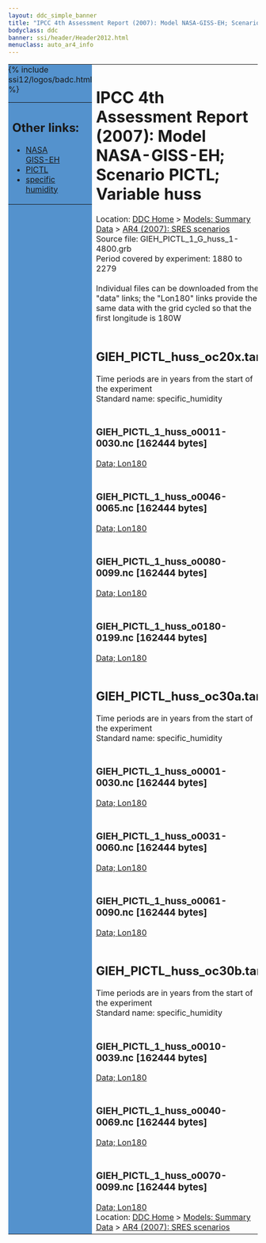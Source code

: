 ```yaml
---
layout: ddc_simple_banner
title: "IPCC 4th Assessment Report (2007): Model NASA-GISS-EH; Scenario PICTL; Variable huss"
bodyclass: ddc
banner: ssi/header/Header2012.html
menuclass: auto_ar4_info
---
```



<table width="100%" border="0" cellspacing="0" cellpadding="0" style="border-collapse: collapse;">
<tr style="margin:0;padding:0;border:0;">
<td style="margin:0;padding:0;border:0;height:1pt;width:150pt;background:#5492CD;" valign="top" >

<div id="lh-col2" class="auto_ar4_info">
<table class="menumain" bgcolor="#5492CD" cellspacing="0" width="100%" border="0">
<tr><td>
<h2> Other links:</h2>
<ul>
<li><a href="/auto/ar4/model-NASA-GISS-EH.html">NASA<br/>GISS-EH</a></li>
<li><a href="/auto/ar4/scenario-PICTL.html">PICTL</a></li>
<li><a href="/auto/ar4/var-specific_humidity.html">specific humidity</a></li>
</ul>
</td></tr>
{% include ssi12/logos/badc.html %}
</table>
</div>
</td>
<td><h1>IPCC 4th Assessment Report (2007): Model NASA-GISS-EH; Scenario PICTL; Variable huss</h1>

<!-- Breadcrumb1 -->
<div id="breadcrumb1" align="left">
Location: <a href="/index.html">DDC Home</a> > <a href="/sim/gcm_clim/">Models: Summary Data</a>
> <a href="/sim/gcm_clim/SRES_AR4/index.html">AR4 (2007): SRES scenarios</a>
</div>
<!-- End of Breadcrumb1 -->Source file: GIEH_PICTL_1_G_huss_1-4800.grb
<br/>
Period covered by experiment: 1880 to 2279<br/>
<br/>Individual files can be downloaded from the "data" links; the "Lon180" links provide the same data
         with the grid cycled so that the first longitude is 180W<br/>
<br/><h2>GIEH_PICTL_huss_oc20x.tar</h2>
Time periods are in years from the start of the experiment<br/>
Standard name: specific_humidity<br>
<br/><h3>GIEH_PICTL_1_huss_o0011-0030.nc [162444 bytes]</h3>
<a href="/cgi-bin/downl/ar4_nc/huss/GIEH_PICTL_1_huss_o0011-0030.nc">Data; </a><a href="/cgi-bin/downl/ar4_nc/huss/GIEH_PICTL_1_huss_o0011-0030.cyto180.nc"> Lon180</a><br/>
<br/><h3>GIEH_PICTL_1_huss_o0046-0065.nc [162444 bytes]</h3>
<a href="/cgi-bin/downl/ar4_nc/huss/GIEH_PICTL_1_huss_o0046-0065.nc">Data; </a><a href="/cgi-bin/downl/ar4_nc/huss/GIEH_PICTL_1_huss_o0046-0065.cyto180.nc"> Lon180</a><br/>
<br/><h3>GIEH_PICTL_1_huss_o0080-0099.nc [162444 bytes]</h3>
<a href="/cgi-bin/downl/ar4_nc/huss/GIEH_PICTL_1_huss_o0080-0099.nc">Data; </a><a href="/cgi-bin/downl/ar4_nc/huss/GIEH_PICTL_1_huss_o0080-0099.cyto180.nc"> Lon180</a><br/>
<br/><h3>GIEH_PICTL_1_huss_o0180-0199.nc [162444 bytes]</h3>
<a href="/cgi-bin/downl/ar4_nc/huss/GIEH_PICTL_1_huss_o0180-0199.nc">Data; </a><a href="/cgi-bin/downl/ar4_nc/huss/GIEH_PICTL_1_huss_o0180-0199.cyto180.nc"> Lon180</a><br/>
<br/><h2>GIEH_PICTL_huss_oc30a.tar</h2>
Time periods are in years from the start of the experiment<br/>
Standard name: specific_humidity<br>
<br/><h3>GIEH_PICTL_1_huss_o0001-0030.nc [162444 bytes]</h3>
<a href="/cgi-bin/downl/ar4_nc/huss/GIEH_PICTL_1_huss_o0001-0030.nc">Data; </a><a href="/cgi-bin/downl/ar4_nc/huss/GIEH_PICTL_1_huss_o0001-0030.cyto180.nc"> Lon180</a><br/>
<br/><h3>GIEH_PICTL_1_huss_o0031-0060.nc [162444 bytes]</h3>
<a href="/cgi-bin/downl/ar4_nc/huss/GIEH_PICTL_1_huss_o0031-0060.nc">Data; </a><a href="/cgi-bin/downl/ar4_nc/huss/GIEH_PICTL_1_huss_o0031-0060.cyto180.nc"> Lon180</a><br/>
<br/><h3>GIEH_PICTL_1_huss_o0061-0090.nc [162444 bytes]</h3>
<a href="/cgi-bin/downl/ar4_nc/huss/GIEH_PICTL_1_huss_o0061-0090.nc">Data; </a><a href="/cgi-bin/downl/ar4_nc/huss/GIEH_PICTL_1_huss_o0061-0090.cyto180.nc"> Lon180</a><br/>
<br/><h2>GIEH_PICTL_huss_oc30b.tar</h2>
Time periods are in years from the start of the experiment<br/>
Standard name: specific_humidity<br>
<br/><h3>GIEH_PICTL_1_huss_o0010-0039.nc [162444 bytes]</h3>
<a href="/cgi-bin/downl/ar4_nc/huss/GIEH_PICTL_1_huss_o0010-0039.nc">Data; </a><a href="/cgi-bin/downl/ar4_nc/huss/GIEH_PICTL_1_huss_o0010-0039.cyto180.nc"> Lon180</a><br/>
<br/><h3>GIEH_PICTL_1_huss_o0040-0069.nc [162444 bytes]</h3>
<a href="/cgi-bin/downl/ar4_nc/huss/GIEH_PICTL_1_huss_o0040-0069.nc">Data; </a><a href="/cgi-bin/downl/ar4_nc/huss/GIEH_PICTL_1_huss_o0040-0069.cyto180.nc"> Lon180</a><br/>
<br/><h3>GIEH_PICTL_1_huss_o0070-0099.nc [162444 bytes]</h3>
<a href="/cgi-bin/downl/ar4_nc/huss/GIEH_PICTL_1_huss_o0070-0099.nc">Data; </a><a href="/cgi-bin/downl/ar4_nc/huss/GIEH_PICTL_1_huss_o0070-0099.cyto180.nc"> Lon180</a><br/>
<!-- Breadcrumb2 -->
<div id="breadcrumb2" align="left">
Location: <a href="/index.html">DDC Home</a> > <a href="/sim/gcm_clim/">Models: Summary Data</a>
> <a href="/sim/gcm_clim/SRES_AR4/index.html">AR4 (2007): SRES scenarios</a>
</div>
<!-- End of Breadcrumb2 --></td></tr></table>
